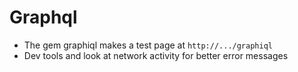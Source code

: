 # Graphql

* The gem graphiql makes a test page at `http://.../graphiql`
* Dev tools and look at network activity for better error messages
